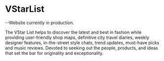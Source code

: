 # VStarList

--Website currently in production.

The VStar List helps to discover the latest and best in fashion while providing  user-friendly shop maps, definitive city travel diaries, weekly designer features, in-the-street style chats, trend updates, must-have picks and music reviews. Devoted to seeking out the people, products, and ideas that set the bar for originality and exceptionality.